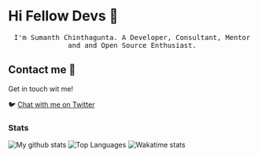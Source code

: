# Hi Fellow Devs :wave:

<p align="center">
  <samp>
I'm Sumanth Chinthagunta. A Developer, Consultant, Mentor and and Open Source Enthusiast.
  </samp>
</p>

## Contact me :speech_balloon:

Get in touch wit me!

:bird: <a href="https://twitter.com/xmlking">Chat with me on Twitter</a>

### Stats

![My github stats](https://github-readme-stats.vercel.app/api?username=xmlking&show_icons=true&include_all_commits=true&hide_border=true&title_color=24292e)
![Top Languages](https://github-readme-stats.vercel.app/api/top-langs/?username=xmlking&layout=compact&langs_count=8&hide_border=true&title_color=24292e)
![Wakatime stats](https://github-readme-stats.vercel.app/api/wakatime?username=xmlking&hide_border=true&title_color=24292e&text_color=999999)
 
<!--
 
Here are some ideas to get you started:

- 🔭 I’m currently working on ...
- 🌱 I’m currently learning ...
- 👯 I’m looking to collaborate on ...
- 🤔 I’m looking for help with ...
- 💬 Ask me about ...
- 📫 How to reach me: ...
- 😄 Pronouns: ...
- ⚡ Fun fact: ...
-->
